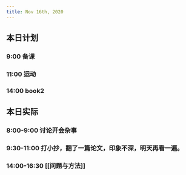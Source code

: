 ```yaml
---
title: Nov 16th, 2020
---
```


## 本日计划
### 9:00 备课
### 11:00 运动
### 14:00 book2
## 本日实际
### 8:00-9:00 讨论开会杂事
### 9:30-11:00 打小抄，翻了一篇论文，印象不深，明天再看一遍。
### 14:00-16:30 [[问题与方法]]
### 
